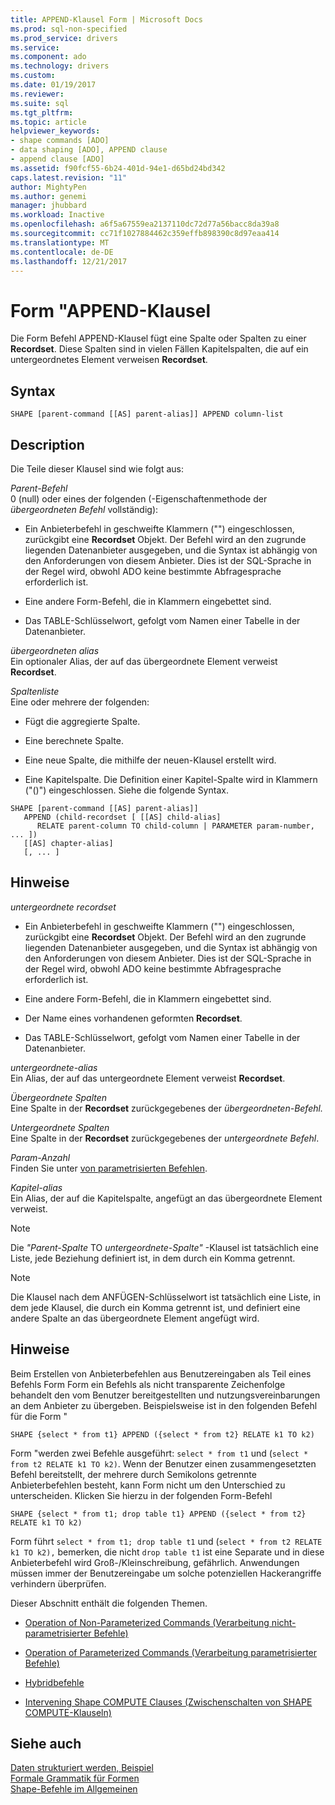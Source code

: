 ```yaml
---
title: APPEND-Klausel Form | Microsoft Docs
ms.prod: sql-non-specified
ms.prod_service: drivers
ms.service: 
ms.component: ado
ms.technology: drivers
ms.custom: 
ms.date: 01/19/2017
ms.reviewer: 
ms.suite: sql
ms.tgt_pltfrm: 
ms.topic: article
helpviewer_keywords:
- shape commands [ADO]
- data shaping [ADO], APPEND clause
- append clause [ADO]
ms.assetid: f90fcf55-6b24-401d-94e1-d65bd24bd342
caps.latest.revision: "11"
author: MightyPen
ms.author: genemi
manager: jhubbard
ms.workload: Inactive
ms.openlocfilehash: a6f5a67559ea2137110dc72d77a56bacc8da39a8
ms.sourcegitcommit: cc71f1027884462c359effb898390c8d97eaa414
ms.translationtype: MT
ms.contentlocale: de-DE
ms.lasthandoff: 12/21/2017
---
```

# <a name="shape-append-clause"></a>Form "APPEND-Klausel
Die Form Befehl APPEND-Klausel fügt eine Spalte oder Spalten zu einer **Recordset**. Diese Spalten sind in vielen Fällen Kapitelspalten, die auf ein untergeordnetes Element verweisen **Recordset**.  
  
## <a name="syntax"></a>Syntax  
  
```  
SHAPE [parent-command [[AS] parent-alias]] APPEND column-list  
```  
  
## <a name="description"></a>Description  
 Die Teile dieser Klausel sind wie folgt aus:  
  
 *Parent-Befehl*  
 0 (null) oder eines der folgenden (-Eigenschaftenmethode der *übergeordneten Befehl* vollständig):  
  
-   Ein Anbieterbefehl in geschweifte Klammern ("") eingeschlossen, zurückgibt eine **Recordset** Objekt. Der Befehl wird an den zugrunde liegenden Datenanbieter ausgegeben, und die Syntax ist abhängig von den Anforderungen von diesem Anbieter. Dies ist der SQL-Sprache in der Regel wird, obwohl ADO keine bestimmte Abfragesprache erforderlich ist.  
  
-   Eine andere Form-Befehl, die in Klammern eingebettet sind.  
  
-   Das TABLE-Schlüsselwort, gefolgt vom Namen einer Tabelle in der Datenanbieter.  
  
 *übergeordneten alias*  
 Ein optionaler Alias, der auf das übergeordnete Element verweist **Recordset**.  
  
 *Spaltenliste*  
 Eine oder mehrere der folgenden:  
  
-   Fügt die aggregierte Spalte.  
  
-   Eine berechnete Spalte.  
  
-   Eine neue Spalte, die mithilfe der neuen-Klausel erstellt wird.  
  
-   Eine Kapitelspalte. Die Definition einer Kapitel-Spalte wird in Klammern ("()") eingeschlossen. Siehe die folgende Syntax.  
  
```  
SHAPE [parent-command [[AS] parent-alias]]  
   APPEND (child-recordset [ [[AS] child-alias]   
      RELATE parent-column TO child-column | PARAMETER param-number, ... ])  
   [[AS] chapter-alias]   
   [, ... ]  
```  
  
## <a name="remarks"></a>Hinweise  
 *untergeordnete recordset*  
 -   Ein Anbieterbefehl in geschweifte Klammern ("") eingeschlossen, zurückgibt eine **Recordset** Objekt. Der Befehl wird an den zugrunde liegenden Datenanbieter ausgegeben, und die Syntax ist abhängig von den Anforderungen von diesem Anbieter. Dies ist der SQL-Sprache in der Regel wird, obwohl ADO keine bestimmte Abfragesprache erforderlich ist.  
  
-   Eine andere Form-Befehl, die in Klammern eingebettet sind.  
  
-   Der Name eines vorhandenen geformten **Recordset**.  
  
-   Das TABLE-Schlüsselwort, gefolgt vom Namen einer Tabelle in der Datenanbieter.  
  
 *untergeordnete-alias*  
 Ein Alias, der auf das untergeordnete Element verweist **Recordset**.  
  
 *Übergeordnete Spalten*  
 Eine Spalte in der **Recordset** zurückgegebenes der *übergeordneten-Befehl.*  
  
 *Untergeordnete Spalten*  
 Eine Spalte in der **Recordset** zurückgegebenes der *untergeordnete Befehl*.  
  
 *Param-Anzahl*  
 Finden Sie unter [von parametrisierten Befehlen](../../../ado/guide/data/operation-of-parameterized-commands.md).  
  
 *Kapitel-alias*  
 Ein Alias, der auf die Kapitelspalte, angefügt an das übergeordnete Element verweist.  
  
> [!NOTE]
>  Die *"Parent-Spalte* TO *untergeordnete-Spalte"* -Klausel ist tatsächlich eine Liste, jede Beziehung definiert ist, in dem durch ein Komma getrennt.  
  
> [!NOTE]
>  Die Klausel nach dem ANFÜGEN-Schlüsselwort ist tatsächlich eine Liste, in dem jede Klausel, die durch ein Komma getrennt ist, und definiert eine andere Spalte an das übergeordnete Element angefügt wird.  
  
## <a name="remarks"></a>Hinweise  
 Beim Erstellen von Anbieterbefehlen aus Benutzereingaben als Teil eines Befehls Form Form ein Befehls als nicht transparente Zeichenfolge behandelt den vom Benutzer bereitgestellten und nutzungsvereinbarungen an dem Anbieter zu übergeben. Beispielsweise ist in den folgenden Befehl für die Form "  
  
```  
SHAPE {select * from t1} APPEND ({select * from t2} RELATE k1 TO k2)  
```  
  
 Form "werden zwei Befehle ausgeführt: `select * from t1` und (`select * from t2 RELATE k1 TO k2)`. Wenn der Benutzer einen zusammengesetzten Befehl bereitstellt, der mehrere durch Semikolons getrennte Anbieterbefehlen besteht, kann Form nicht um den Unterschied zu unterscheiden. Klicken Sie hierzu in der folgenden Form-Befehl  
  
```  
SHAPE {select * from t1; drop table t1} APPEND ({select * from t2} RELATE k1 TO k2)  
```  
  
 Form führt `select * from t1; drop table t1` und (`select * from t2 RELATE k1 TO k2),` bemerken, die nicht `drop table t1` ist eine Separate und in diese Anbieterbefehl wird Groß-/Kleinschreibung, gefährlich. Anwendungen müssen immer der Benutzereingabe um solche potenziellen Hackerangriffe verhindern überprüfen.  
  
 Dieser Abschnitt enthält die folgenden Themen.  
  
-   [Operation of Non-Parameterized Commands (Verarbeitung nicht-parametrisierter Befehle)](../../../ado/guide/data/operation-of-non-parameterized-commands.md)  
  
-   [Operation of Parameterized Commands (Verarbeitung parametrisierter Befehle)](../../../ado/guide/data/operation-of-parameterized-commands.md)  
  
-   [Hybridbefehle](../../../ado/guide/data/hybrid-commands.md)  
  
-   [Intervening Shape COMPUTE Clauses (Zwischenschalten von SHAPE COMPUTE-Klauseln)](../../../ado/guide/data/intervening-shape-compute-clauses.md)  
  
## <a name="see-also"></a>Siehe auch  
 [Daten strukturiert werden, Beispiel](../../../ado/guide/data/data-shaping-example.md)   
 [Formale Grammatik für Formen](../../../ado/guide/data/formal-shape-grammar.md)   
 [Shape-Befehle im Allgemeinen](../../../ado/guide/data/shape-commands-in-general.md)
